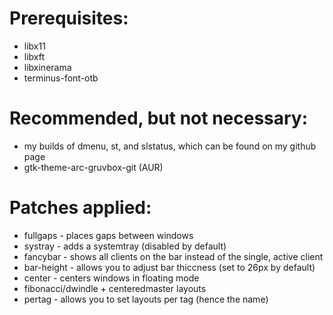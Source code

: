 # Prerequisites:
* libx11
* libxft
* libxinerama
* terminus-font-otb

# Recommended, but not necessary:
* my builds of dmenu, st, and slstatus, which can be found on my github page
* gtk-theme-arc-gruvbox-git (AUR)

# Patches applied:
* fullgaps - places gaps between windows
* systray - adds a systemtray (disabled by default)
* fancybar - shows all clients on the bar instead of the single, active client
* bar-height - allows you to adjust bar thiccness (set to 26px by default)
* center - centers windows in floating mode
* fibonacci/dwindle + centeredmaster layouts
* pertag - allows you to set layouts per tag (hence the name)
